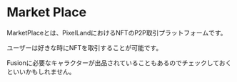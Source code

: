 # Market Place

MarketPlaceとは、PixelLandにおけるNFTのP2P取引プラットフォームです。

ユーザーは好きな時にNFTを取引することが可能です。

Fusionに必要なキャラクターが出品されていることもあるのでチェックしておくといいかもしれません。

